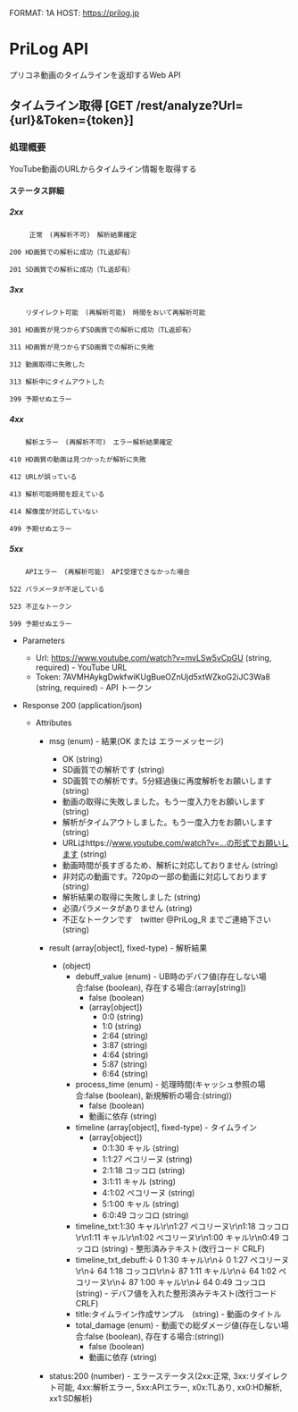 FORMAT: 1A
HOST: https://prilog.jp

# PriLog API
プリコネ動画のタイムラインを返却するWeb API

## タイムライン取得 [GET /rest/analyze?Url={url}&Token={token}]

### 処理概要

YouTube動画のURLからタイムライン情報を取得する

#### ステータス詳細

##### 2xx

         正常　(再解析不可)　解析結果確定

    200 HD画質での解析に成功（TL返却有）

    201 SD画質での解析に成功（TL返却有）



##### 3xx

        リダイレクト可能　(再解析可能)　時間をおいて再解析可能

    301 HD画質が見つからずSD画質での解析に成功（TL返却有）

    311 HD画質が見つからずSD画質での解析に失敗

    312 動画取得に失敗した

    313 解析中にタイムアウトした

    399 予期せぬエラー

##### 4xx

        解析エラー　(再解析不可)　エラー解析結果確定

    410 HD画質の動画は見つかったが解析に失敗

    412 URLが誤っている

    413 解析可能時間を超えている

    414 解像度が対応していない

    499 予期せぬエラー


##### 5xx

        APIエラー　(再解析可能)　API受理できなかった場合

    522 パラメータが不足している

    523 不正なトークン

    599 予期せぬエラー


+ Parameters

    + Url: https://www.youtube.com/watch?v=mvLSw5vCpGU (string, required) - YouTube URL
    + Token: 7AVMHAykgDwkfwiKUgBueOZnUjd5xtWZkoG2iJC3Wa8 (string, required) - API トークン

+ Response 200 (application/json)
    + Attributes
        + msg (enum) - 結果(OK または エラーメッセージ)
            + OK (string)
            + SD画質での解析です (string)
            + SD画質での解析です。5分経過後に再度解析をお願いします (string)
            + 動画の取得に失敗しました。もう一度入力をお願いします (string)
            + 解析がタイムアウトしました。もう一度入力をお願いします (string)
            + URLはhttps://www.youtube.com/watch?v=...の形式でお願いします (string)
            + 動画時間が長すぎるため、解析に対応しておりません (string)
            + 非対応の動画です。720pの一部の動画に対応しております (string)
            + 解析結果の取得に失敗しました (string)
            + 必須パラメータがありません (string)
            + 不正なトークンです　twitter @PriLog_R までご連絡下さい (string)

        + result (array[object], fixed-type) - 解析結果
            + (object)
                + debuff_value (enum) - UB時のデバフ値(存在しない場合:false (boolean), 存在する場合:(array[string])
                    + false (boolean)
                    + (array[object])
                        + 0:0 (string)
                        + 1:0 (string)
                        + 2:64 (string)
                        + 3:87 (string)
                        + 4:64 (string)
                        + 5:87 (string)
                        + 6:64 (string)
                + process_time (enum) - 処理時間(キャッシュ参照の場合:false (boolean), 新規解析の場合:(string))
                    + false (boolean)
                    + 動画に依存 (string)
                + timeline (array[object], fixed-type) - タイムライン
                     + (array[object])
                        + 0:1:30 キャル (string)
                        + 1:1:27 ペコリーヌ (string)
                        + 2:1:18 コッコロ (string)
                        + 3:1:11 キャル (string)
                        + 4:1:02 ペコリーヌ (string)
                        + 5:1:00 キャル (string)
                        + 6:0:49 コッコロ (string)
                + timeline_txt:1:30 キャル\r\n1:27 ペコリーヌ\r\n1:18 コッコロ\r\n1:11 キャル\r\n1:02 ペコリーヌ\r\n1:00 キャル\r\n0:49 コッコロ (string) - 整形済みテキスト(改行コード CRLF)
                + timeline_txt_debuff:↓  0 1:30 キャル\r\n↓  0 1:27 ペコリーヌ\r\n↓ 64 1:18 コッコロ\r\n↓ 87 1:11 キャル\r\n↓ 64 1:02 ペコリーヌ\r\n↓ 87 1:00 キャル\r\n↓ 64 0:49 コッコロ (string) - デバフ値を入れた整形済みテキスト(改行コード CRLF)
                + title:タイムライン作成サンプル　(string) - 動画のタイトル
                + total_damage (enum) - 動画での総ダメージ値(存在しない場合:false (boolean), 存在する場合:(string))
                    + false (boolean)
                    + 動画に依存 (string)
        + status:200 (number) - エラーステータス(2xx:正常, 3xx:リダイレクト可能, 4xx:解析エラー, 5xx:APIエラー, x0x:TLあり, xx0:HD解析, xx1:SD解析)
